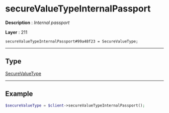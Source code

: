 # secureValueTypeInternalPassport

**Description** : *Internal passport*

**Layer** : 211

```tl
secureValueTypeInternalPassport#99a48f23 = SecureValueType;
```

---

## Type

[SecureValueType](type/SecureValueType)

---

## Example

```php
$secureValueType = $client->secureValueTypeInternalPassport();
```